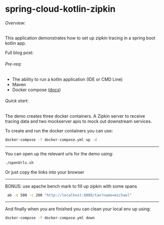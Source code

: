 # spring-cloud-kotlin-zipkin

###### Overview: 
This application demonstrates how to set up zipkin tracing in a spring boot kotlin app.

Full blog post: <TODO>

###### Pre-req:
- The ability to run a kotlin application (IDE or CMD Line)
- Maven
- Docker compose  ([docs](https://docs.docker.com/compose/install/))

###### Quick start:

The demo creates three docker containers. A Zipkin server to receive tracing data 
and two mockserver apis to mock out downstream services. 

To create and run the docker containers you can use:
```bash
docker-compose -f docker-compose.yml up -d
```

---

You can open up the relevant urls for the demo using:
```bash
./openUrls.sh
```
Or just copy the links into your browser 

---

BONUS: use apache bench mark to fill up zipkin with some spans
```bash
 ab -n 500 -c 200 "http://localhost:8080/tax?name=michael"
```

---

And finally when you are finished you can clean your local env up using:
```bash
docker-compose -f docker-compose.yml down
```